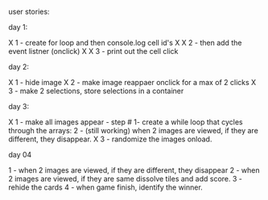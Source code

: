 
user stories:

day 1:

X 1 - create for loop and then console.log cell id's X
X 2 - then add the event listner (onclick) X
X 3 - print out the cell click


day 2:

X 1 - hide image
X 2 - make image reappaer onclick for a max of 2 clicks
X 3 - make 2 selections, store selections in a container


day 3:

X 1 -  make all images appear
      - step # 1- create a while loop that cycles through the arrays:
  2 -  (still working) when 2 images are viewed, if they are different, they disappear.
X 3 - randomize the images onload.


day 04

1 - when 2 images are viewed, if they are different, they disappear
2 - when 2 images are viewed, if they are same dissolve tiles and add score.
3 - rehide the cards
4 - when game finish, identify the winner.





